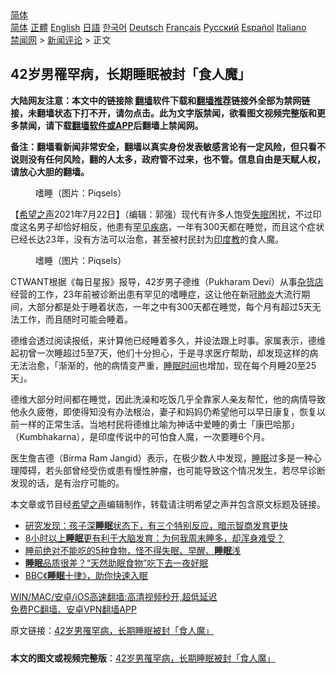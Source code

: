  <!-- 面包屑导航 --> <div class="breadcrumb"><!-- GTranslate: https://gtranslate.io/ -->  <div class="switcher notranslate">  <div class="selected">  <a href="#" onclick="return false;"> 简体</a>  </div>  <div class="option">  <a href="https://www.bannedbook.org" onclick="doGTranslate('zh-CN|zh-CN');jQuery('div.switcher div.selected a').html(jQuery(this).html());return false;" title="简体中文" class="nturl selected"> 简体</a>  <a href="https://www.bannedbook.org/zh-tw/" onclick="doGTranslate('zh-CN|zh-TW');jQuery('div.switcher div.selected a').html(jQuery(this).html());return false;" title="繁體中文" class="nturl"> 正體</a>  <a href="https://www.bannedbook.org/en/" onclick="doGTranslate('zh-CN|en');jQuery('div.switcher div.selected a').html(jQuery(this).html());return false;" title="English" class="nturl"> English</a>  <a href="https://www.bannedbook.org/ja/" onclick="doGTranslate('zh-CN|ja');jQuery('div.switcher div.selected a').html(jQuery(this).html());return false;" title="日本語" class="nturl"> 日語</a>  <a href="https://www.bannedbook.org/ko/" onclick="doGTranslate('zh-CN|ko');jQuery('div.switcher div.selected a').html(jQuery(this).html());return false;" title="한국어" class="nturl"> 한국어</a>  <a href="https://www.bannedbook.org/de/" onclick="doGTranslate('zh-CN|de');jQuery('div.switcher div.selected a').html(jQuery(this).html());return false;" title="Deutsch" class="nturl"> Deutsch</a>  <a href="https://www.bannedbook.org/fr/" onclick="doGTranslate('zh-CN|fr');jQuery('div.switcher div.selected a').html(jQuery(this).html());return false;" title="Français" class="nturl"> Français</a>  <a href="https://www.bannedbook.org/ru/" onclick="doGTranslate('zh-CN|ru');jQuery('div.switcher div.selected a').html(jQuery(this).html());return false;" title="Русский" class="nturl"> Русский</a>  <a href="https://www.bannedbook.org/es/" onclick="doGTranslate('zh-CN|es');jQuery('div.switcher div.selected a').html(jQuery(this).html());return false;" title="Español" class="nturl"> Español</a>  <a href="https://www.bannedbook.org/it/" onclick="doGTranslate('zh-CN|it');jQuery('div.switcher div.selected a').html(jQuery(this).html());return false;" title="Italiano" class="nturl"> Italiano</a>  </div>  </div>      <div class='breadcrumb-sub'><!-- Breadcrumb NavXT 6.3.0 --> <a href="https://www.bannedbook.org/" class="home">禁闻网</a> &gt; <a href="https://www.bannedbook.org/bnews/comments/" class="category">新闻评论</a> &gt; 正文</div></div><h2>42岁男罹罕病，长期睡眠被封「食人魔」</h2> <p class="notice"><b>大陆网友注意：本文中的链接除 <a href="https://github.com/bannedbook/fanqiang" >翻墙</a>软件下载和<a href="https://github.com/killgcd/justmysocks/blob/master/README.md">翻墙推荐</a>链接外全部为禁网链接，未翻墙状态下打不开，请勿点击。此为文字版禁闻，欲看图文视频完整版和更多禁闻，请下载<a href="https://github.com/bannedbook/fanqiang">翻墙软件或APP</a>后翻墙上禁闻网。</p><p>备注：翻墙看新闻非常安全，翻墙以真实身份发表敏感言论有一定风险，但只看不说则没有任何风险，翻的人太多，政府管不过来，也不管。信息自由是天赋人权，请放心大胆的翻墙。</b></p>  <div class="entry"> <figure> <p><figcaption>嗜睡（图片：Piqsels）</figcaption></figure> <p>【<span class='wp_keywordlink_affiliate'><a href="https://www.soundofhope.org" title="希望之声" target="_blank">希望之声</a></span>2021年7月22日】（编辑：郭强）现代有许多人饱受<a href="https://www.bannedbook.org/bnews/tag/%e5%a4%b1%e7%9c%a0/" class="st_tag internal_tag" rel="tag" title="标签 失眠 下的日志">失眠</a>困扰，不过印度这名男子却恰好相反，他患有<a href="https://www.bannedbook.org/bnews/tag/%E7%BD%95%E8%A7%81%E7%96%BE%E7%97%85/" class="st_tag internal_tag" rel="tag" title="标签 罕见疾病 下的日志">罕见疾病</a>，一年有300天都在睡觉，而且这个症状已经长达23年，没有方法可以治愈，甚至被村民封为<a href="https://www.bannedbook.org/bnews/tag/%e5%8d%b0%e5%ba%a6%e6%95%99/" class="st_tag internal_tag" rel="tag" title="标签 印度教 下的日志">印度教</a>的食人魔。</p> <figure><figcaption>嗜睡（图片：Piqsels）</figcaption></figure> <p>CTWANT根据《每日星报》报导，42岁男子德维（Pukharam Devi）从事<a href="https://www.bannedbook.org/bnews/tag/%E6%9D%82%E8%B4%A7%E5%BA%97/" class="st_tag internal_tag" rel="tag" title="标签 杂货店 下的日志">杂货店</a>经营的工作，23年前被诊断出患有罕见的嗜睡症，这让他在新冠<a href="https://www.bannedbook.org/bnews/tag/%e8%82%ba%e7%82%8e/" class="st_tag internal_tag" rel="tag" title="标签 肺炎 下的日志">肺炎</a>大流行期间，大部分都是处于睡着状态，一年之中有300天都在睡觉，每个月有超过5天无法工作，而且随时可能会睡着。</p>  <p>德维会透过阅读报纸，来计算他已经睡着多久，并设法跟上时事。家属表示，德维起初曾一次睡超过5至7天，他们十分担心，于是寻求医疗帮助，却发现这样的病无法治愈，「渐渐的，他的病情变严重，<a href="https://www.bannedbook.org/bnews/tag/%E7%9D%A1%E7%9C%A0%E6%97%B6%E9%97%B4/" class="st_tag internal_tag" rel="tag" title="标签 睡眠时间 下的日志">睡眠时间</a>也增加，现在每个月睡20至25天」。</p> <p>德维大部分时间都在睡觉，因此洗澡和吃饭几乎全靠家人亲友帮忙，他的病情导致他永久疲倦，即使得知没有办法根治，妻子和妈妈仍希望他可以早日康复，恢复以前一样的正常生活。当地村民将德维比喻为神话中爱睡的勇士「康巴哈那」（Kumbhakarna），是印度传说中的可怕食人魔，一次要睡6个月。</p>  <p>医生詹吉德（Birma Ram Jangid）表示，在极少数人中发现，<a href="https://www.bannedbook.org/bnews/tag/%e7%9d%a1%e7%9c%a0/" class="st_tag internal_tag" rel="tag" title="标签 睡眠 下的日志">睡眠</a>过多是一种心理障碍，若头部曾经受伤或患有慢性肿瘤，也可能导致这个情况发生，若尽早诊断发现的话，是有治疗可能的。</p> <p>本文章或节目经<a href="https://www.bannedbook.org/bnews/tag/%e5%b8%8c%e6%9c%9b%e4%b9%8b%e5%a3%b0/" class="st_tag internal_tag" rel="tag" title="标签 希望之声 下的日志">希望之声</a>编辑制作，转载请注明希望之声并包含原文标题及链接。 </p>  <ul class='op-related-articles' title='相关阅读'> <li><a href='https://www.bannedbook.org/bnews/lifebaike/20210721/1591204.html' target='_blank'>研究发现：孩子深<b>睡眠</b>状态下，有三个特别反应，暗示智商发育更快</a></li> <li><a href='https://www.bannedbook.org/bnews/health/20210712/1585422.html' target='_blank'>8小时以上<b>睡眠</b>更有利于大脑发育：为何我周末睡多，却浑身难受？</a></li> <li><a href='https://www.bannedbook.org/bnews/health/20210711/1584729.html' target='_blank'>睡前绝对不能吃的5种食物，怪不得失眠、早醒、<b>睡眠</b>浅</a></li> <li><a href='https://www.bannedbook.org/bnews/health/20210707/1582247.html' target='_blank'><b>睡眠</b>品质很差？“天然助眠食物”吃下去一夜好眠</a></li> <li><a href='https://www.bannedbook.org/bnews/health/20210705/1580805.html' target='_blank'>BBC《<b>睡眠</b>十律》，助你快速入眠</a></li> </ul> <p class="texttj"> <a href="https://github.com/bannedbook/fanqiang/wiki/V2ray%E6%9C%BA%E5%9C%BA" target="_blank">WIN/MAC/安卓/iOS高速翻墙:高清视频秒开,超低延迟</a><br/> <a href="https://github.com/bannedbook/fanqiang/wiki/%E7%A6%81%E9%97%BB%E7%BD%91%E5%AE%89%E5%8D%93%E7%BF%BB%E5%A2%99%E6%96%B0%E9%97%BBAPP" target="_blank">免费PC翻墙、安卓VPN翻墙APP</a></p><p>原文链接：<a class="src_link"  href="https://www.soundofhope.org/post/528119" target="_blank">42岁男罹罕病，长期睡眠被封「食人魔」</a></p> <a name='sharetosocial'></a>  <div style="margin-bottom:5px;padding-bottom:5px;clear:both"> <div id="archive-pix-1" class="banner-ads"> <!-- AuctionX Display platform tag START --> <div id="26318x728x90x621x_ADSLOT2" clicktrack="%%CLICK_URL_ESC%%"></div> <!-- AuctionX Display platform tag END --> </div> <div id="archive-pix-2" class="banner-ads"> <!-- AuctionX Display platform tag START --> <div id="26315x300x250x621x_ADSLOT2" clicktrack="%%CLICK_URL_ESC%%"></div> <!-- AuctionX Display platform tag END --> </div> </div>  <div id="archive-pix-1" class="banner-ads"> <!-- AuctionX Display platform tag START --> <div id="26318x728x90x621x_ADSLOT3" clicktrack="%%CLICK_URL_ESC%%"></div> <!-- AuctionX Display platform tag END --> </div> <div><b>本文的图文或视频完整版</b>：<a href='https://www.bannedbook.org/bnews/comments/20210722/1592297.html'>42岁男罹罕病，长期睡眠被封「食人魔」</a></div>  </div><!--END ENTRY--> 
